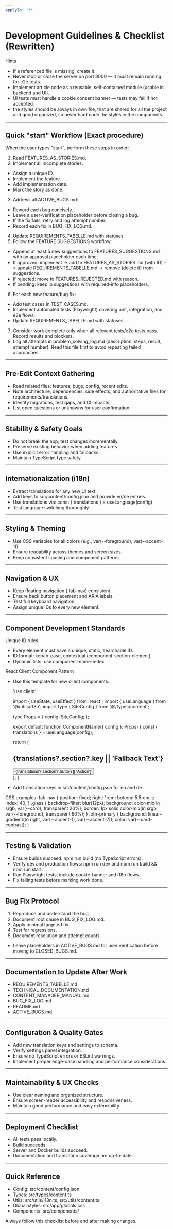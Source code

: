 ```yaml
---
applyTo: '**'
---
```


# Development Guidelines & Checklist (Rewritten)

Hints
- If a referenced file is missing, create it.
- Never stop or close the server on port 3000 — it must remain running for e2e tests.
- Implement article code as a reusable, self-contained module (usable in backend and UI).
- UI tests must handle a cookie consent banner — tests may fail if not accepted.
- the styles should be always in own file, that are shared for all the project and good organized, so never hard code the styles in the components.

---

## Quick "start" Workflow (Exact procedure)
When the user types "start", perform these steps in order:

1. Read FEATURES_AS_STORIES.md.
2. Implement all incomplete stories:
  - Assign a unique ID.
  - Implement the feature.
  - Add implementation date.
  - Mark the story as done.
3. Address all ACTIVE_BUGS.md:
  - Reword each bug concisely.
  - Leave a user-verification placeholder before closing a bug.
  - If the fix fails, retry and log attempt number.
  - Record each fix in BUG_FIX_LOG.md.
4. Update REQUIREMENTS_TABELLE.md with statuses.
5. Follow the FEATURE SUGGESTIONS workflow:
  - Append at least 5 new suggestions to FEATURES_SUGGESTIONS.md with an approval placeholder each time.
  - If approved: implement -> add to FEATURES_AS_STORIES.md (with ID) -> update REQUIREMENTS_TABELLE.md -> remove (delete it) from suggestions.
  - If rejected: move to FEATURES_REJECTED.md with reason.
  - If pending: keep in suggestions with required-info placeholders.
6. For each new feature/bug fix:
  - Add test cases in TEST_CASES.md.
  - Implement automated tests (Playwright) covering unit, integration, and e2e flows.
  - Update REQUIREMENTS_TABELLE.md with statuses.
7. Consider work complete only when all relevant tests/e2e tests pass. Record results and blockers.
8. Log all attempts in problem_solving_log.md (description, steps, result, attempt number). Read this file first to avoid repeating failed approaches.

---

## Pre-Edit Context Gathering
- Read related files: features, bugs, config, recent edits.
- Note architecture, dependencies, side effects, and authoritative files for requirements/translations.
- Identify migrations, test gaps, and CI impacts.
- List open questions or unknowns for user confirmation.

---

## Stability & Safety Goals
- Do not break the app; test changes incrementally.
- Preserve existing behavior when adding features.
- Use explicit error handling and fallbacks.
- Maintain TypeScript type safety.

---

## Internationalization (i18n)
- Extract translations for any new UI text.
- Add keys to src/content/config.json and provide en/de entries.
- Use translations via:
  const { translations } = useLanguage(config)
- Test language switching thoroughly.

---

## Styling & Theming
- Use CSS variables for all colors (e.g., var(--foreground), var(--accent-1)).
- Ensure readability across themes and screen sizes.
- Keep consistent spacing and component patterns.

---

## Navigation & UX
- Keep floating navigation (.fab-nav) consistent.
- Ensure back button placement and ARIA labels.
- Test full keyboard navigation.
- Assign unique IDs to every new element.

---

## Component Development Standards

Unique ID rules
- Every element must have a unique, static, searchable ID.
- ID format: kebab-case, contextual (component-section-element).
- Dynamic lists: use component-name-index.

React Client Component Pattern
- Use this template for new client components:

  'use client';

  import { useState, useEffect } from 'react';
  import { useLanguage } from '@/utils/i18n';
  import type { SiteConfig } from '@/types/content';

  type Props = {
   config: SiteConfig;
  };

  export default function ComponentName({ config }: Props) {
   const { translations } = useLanguage(config);

   return (
    <div id="component-name-container" style={{ color: 'var(--foreground)' }}>
      <h2 id="component-name-title">
       {translations?.section?.key || 'Fallback Text'}
      </h2>
      <button id="component-name-action-button">
       {translations?.section?.button || 'Action'}
      </button>
    </div>
   );
  }

- Add translation keys in src/content/config.json for en and de.

CSS examples
  .fab-nav { position: fixed; right: 1rem; bottom: 5.5rem; z-index: 40; }
  .glass { backdrop-filter: blur(12px); background: color-mix(in srgb, var(--card), transparent 20%); border: 1px solid color-mix(in srgb, var(--foreground), transparent 90%); }
  .btn-primary { background: linear-gradient(to right, var(--accent-1), var(--accent-2)); color: var(--card-contrast); }

---

## Testing & Validation
- Ensure builds succeed: npm run build (no TypeScript errors).
- Verify dev and production flows: npm run dev and npm run build && npm run start.
- Run Playwright tests; include cookie-banner and i18n flows.
- Fix failing tests before marking work done.

---

## Bug Fix Protocol
1. Reproduce and understand the bug.
2. Document root cause in BUG_FIX_LOG.md.
3. Apply minimal targeted fix.
4. Test for regressions.
5. Document resolution and attempt counts.
- Leave placeholders in ACTIVE_BUGS.md for user verification before moving to CLOSED_BUGS.md.

---

## Documentation to Update After Work
- REQUIREMENTS_TABELLE.md
- TECHNICAL_DOCUMENTATION.md
- CONTENT_MANAGER_MANUAL.md
- BUG_FIX_LOG.md
- README.md
- ACTIVE_BUGS.md

---

## Configuration & Quality Gates
- Add new translation keys and settings to schema.
- Verify settings panel integration.
- Ensure no TypeScript errors or ESLint warnings.
- Implement proper edge-case handling and performance considerations.

---

## Maintainability & UX Checks
- Use clear naming and organized structure.
- Ensure screen-reader accessibility and responsiveness.
- Maintain good performance and easy extensibility.

---

## Deployment Checklist
- All tests pass locally.
- Build succeeds.
- Server and Docker builds succeed.
- Documentation and translation coverage are up-to-date.

---

## Quick Reference
- Config: src/content/config.json
- Types: src/types/content.ts
- Utils: src/utils/i18n.ts, src/utils/content.ts
- Global styles: src/app/globals.css
- Components: src/components/

Always follow this checklist before and after making changes.
